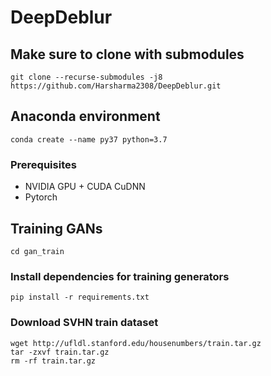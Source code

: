 # DeepDeblur

## Make sure to clone with submodules
```
git clone --recurse-submodules -j8 https://github.com/Harsharma2308/DeepDeblur.git
```

## Anaconda environment
```
conda create --name py37 python=3.7
```

### Prerequisites
- NVIDIA GPU + CUDA CuDNN
- Pytorch


## Training GANs
```
cd gan_train
```
### Install dependencies for training generators
```
pip install -r requirements.txt
```

### Download SVHN train dataset 
```
wget http://ufldl.stanford.edu/housenumbers/train.tar.gz
tar -zxvf train.tar.gz
rm -rf train.tar.gz
```
